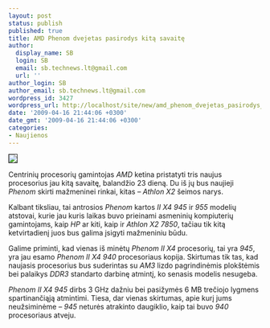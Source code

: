 ```yaml
---
layout: post
status: publish
published: true
title: AMD Phenom dvejetas pasirodys kitą savaitę
author:
  display_name: SB
  login: SB
  email: sb.technews.lt@gmail.com
  url: ''
author_login: SB
author_email: sb.technews.lt@gmail.com
wordpress_id: 3427
wordpress_url: http://localhost/site/new/amd_phenom_dvejetas_pasirodys_kita_savaite/
date: '2009-04-16 21:44:06 +0300'
date_gmt: '2009-04-16 21:44:06 +0300'
categories:
- Naujienos
---
```

<div class="imgright"><img src="http://tbn0.google.com/images?q=tbn:1eCgVjsHIZhuKM:http://img.xataka.com/2008/03/amd_phenom_x4_logo.jpg" border="1" /></div>
<p>Centrinių procesorių gamintojas <i>AMD</i> ketina pristatyti tris naujus procesorius jau kitą savaitę, balandžio 23 dieną. Du iš jų bus naujieji <i>Phenom</i> skirti mažmeninei rinkai, kitas – <i>Athlon X2</i> šeimos narys.</p>
<p>Kalbant tiksliau, tai antrosios <i>Phenom</i> kartos <i>II X4 945</i> ir <i>955</i> modelių atstovai, kurie jau kuris laikas buvo prieinami asmeninių kompiuterių gamintojams, kaip <i>HP</i> ar kiti, kaip ir <i>Athlon X2 7850</i>, tačiau tik kitą ketvirtadienį juos bus galima įsigyti mažmeniniu būdu.</p>
<p>Galime priminti, kad vienas iš minėtų <i>Phenom II X4</i> procesorių, tai yra <i>945</i>, yra jau esamo <i>Phenom II X4 940</i> procesoriaus kopija. Skirtumas tik tas, kad naujasis procesorius bus suderintas su <i>AM3</i> lizdo pagrindinėmis plokštėmis bei palaikys <i>DDR3</i> standarto darbinę atmintį, ko senasis modelis nesugeba. </p>
<p><i>Phenom II X4 945</i> dirbs 3 GHz dažniu bei pasižymės 6 MB trečiojo lygmens spartinančiąją atmintimi. Tiesa, dar vienas skirtumas, apie kurį jums neužsiminėme – <i>945</i> neturės atrakinto daugiklio, kaip tai buvo <i>940</i> procesoriaus atveju.</p>
